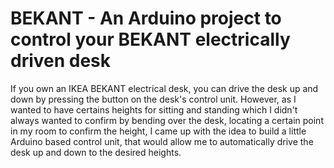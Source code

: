 BEKANT - An Arduino project to control your BEKANT electrically driven desk
===============

If you own an IKEA BEKANT electrical desk, you can drive the desk up and down by pressing the button on the desk's control unit. However, as I wanted to have certains heights for sitting and standing which I didn't always wanted to confirm by bending over the desk, locating a certain point in my room to confirm the height, I came up with the idea to build a little Arduino based control unit, that would allow me to automatically drive the desk up and down to the desired heights.

